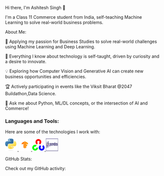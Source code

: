 Hi there, I'm Ashitesh Singh 👋

I'm a Class 11 Commerce student from India, self-teaching Machine Learning to solve real-world business problems.

About Me:

🔭 Applying my passion for Business Studies to solve real-world challenges using Machine Learning and Deep Learning.

🌱 Everything I know about technology is self-taught, driven by curiosity and a desire to innovate.

💡 Exploring how Computer Vision and Generative AI can create new business opportunities and efficiencies.

🏆 Actively participating in events like the Viksit Bharat @2047 Buildathon,Data Science.

🤔 Ask me about Python, ML/DL concepts, or the intersection of AI and Commerce!

### Languages and Tools:

Here are some of the technologies I work with:

<p align="left"> 
  <a href="https://www.python.org" target="_blank" rel="noreferrer"> 
    <img src="images.jpg" alt="Python" width="40" height="40"/> 
    </a> 
  <a href="https://www.tensorflow.org" target="_blank" rel="noreferrer"> 
    <img src="unnamed.jpg" alt="TensorFlow" width="40" height="40"/> 
    </a> 
  <a href="https://opencv.org/" target="_blank" rel="noreferrer"> 
    <img src="opencv_logo_icon_170887.png" alt="OpenCV" width="40" height="40"/> 
    </a> 
  <a href="https://colab.research.google.com/" target="_blank" rel="noreferrer"> 
    <img src="download.png" alt="Google Colab" width="40" height="40"/> 
    </a> 
</p>

GitHub Stats:

Check out my GitHub activity:

<!-- These stats will automatically update based on your GitHub username -->
